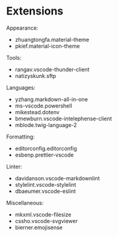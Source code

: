 # Extensions

Appearance:

- zhuangtongfa.material-theme
- pkief.material-icon-theme

Tools:

- rangav.vscode-thunder-client
- natizyskunk.sftp

Languages:

- yzhang.markdown-all-in-one
- ms-vscode.powershell
- mikestead.dotenv
- bmewburn.vscode-intelephense-client
- mblode.twig-language-2

Formatting:

- editorconfig.editorconfig
- esbenp.prettier-vscode

Linter:

- davidanson.vscode-markdownlint
- stylelint.vscode-stylelint
- dbaeumer.vscode-eslint

Miscellaneous:

- mkxml.vscode-filesize
- cssho.vscode-svgviewer
- bierner.emojisense
